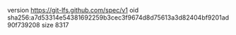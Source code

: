 version https://git-lfs.github.com/spec/v1
oid sha256:a7d53314e54381692259b3cec3f9674d8d75613a3d82404bf9201ad90f739208
size 8317
